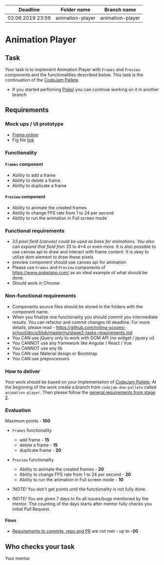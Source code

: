 
| Deadline  | Folder name | Branch name |
|-----------|-------------|-------------|
| 02.06.2019 23:59 | animation-player | animation-player |



# Animation Player 

## Task
Your task is to implement Animation Player with `Frames` and `Preview` components and the functionalities described below. 
This task is the continuation of the [CodeJam Pallete](./codejam-pallete.md)
* If you started perfoming [Piskel](./piskel-clone.md) you can continue working on it in another branch 

## Requirements
### Mock ups / UI prototype
* [Figma online](https://www.figma.com/proto/hieu0x13Znk8pzwej9oTrK/animation-player?node-id=1%3A2&scaling=min-zoom)
* Fig file [link](https://www.dropbox.com/s/g4tyu5u9gfk7jx9/animation%20player.fig?dl=0)

### Functionality

#### `Frames` component
- Ability to add a frame
- Ability to delete a frame
- Ability to duplicate a frame

#### `Preview` component
- Ability to animate the created frames  
- Ability to change FPS rate from 1 to 24 per second
- Ability to run the animation in Full screen mode

### Functional requirements
- 3*3 pixel field (canvas) could be used as base for animations. You also can expand that field fron 3*3 to 4*4 or even more. It is also possible to use canvas api to draw and interact with frame content. It is okey to utilize dom element to draw these pixels
- preview component should use canvas api for animation
- Please use `Frames` and `Preview` components of https://www.piskelapp.com/ as an ideal example of what should be done.
- Should work in Chrome

### Non-functional requirements
- Components source files should be stored in the folders with the component name.
- When you finalize one functionality you should commit you intermediate results. You can refactor and commit changes till deadline. For more details, please read - https://github.com/rolling-scopes-school/docs/blob/master/ru/stage2-tasks-requirements.md
- You CAN use jQuery only to work with DOM API (no widget / jquery ui)
- You CANNOT use any framework like Angular / React / Vue
- You CANNOT use any lib
- You CAN use Material design or Bootstrap
- You CAN use preprocessors 
  
### How to deliver
Your work should be based on your implementation of [CodeJam Pallete](./codejam-pallete.md).
At the beginning of the work create a branch from `codejam-dom-pallete` called `animation-player`.
Then please follow the [general requirements from stage 2](https://github.com/rolling-scopes-school/docs/blob/master/ru/stage2-tasks-requirements.md). 

### Evaluation
Maximum points - **100**
- `Frames` functionality
  - add frame - **15**
  - delete a frame - **15**
  - duplicate frame - **20**
- `Preview` functionality
  - Ability to animate the created frames  - **20**
  - Ability to change FPS rate from 1 to 24 per second - **20**
  - Ability to run the animation in Full screen mode - **10**

- *!NOTE!* You don't get points until the functionality is not fully done.
- *!NOTE!* You are given 7 days to fix all issues/bugs mentioned by the mentor. The counting of the days starts after mentor fully checks you initial Pull Request.  


#### Fines
- [Requirements to commits, repo and PR](https://github.com/rolling-scopes-school/docs/blob/master/ru/stage2-tasks-requirements.md) are not met - up to **-20**


## Who checks your task
Your mentor
